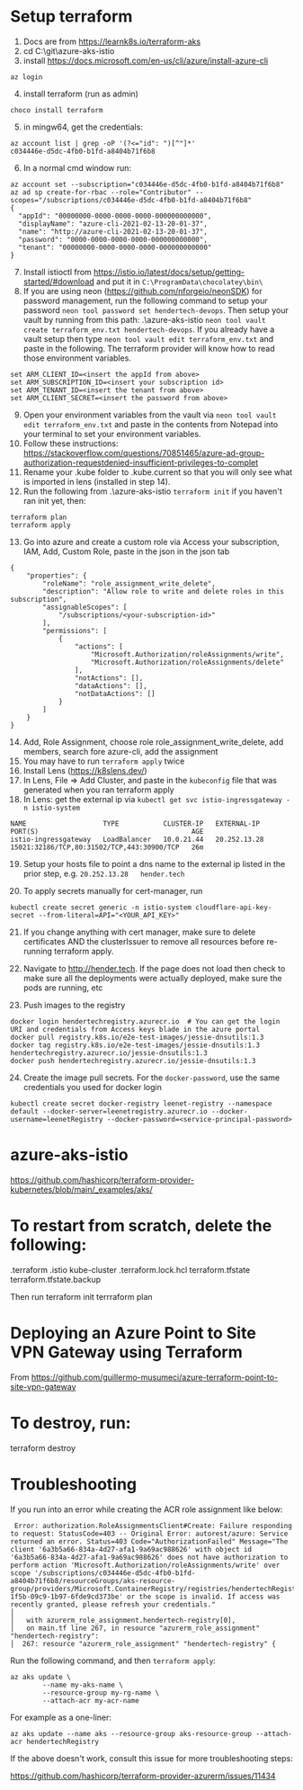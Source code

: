 #  Setup terraform

1. Docs are from https://learnk8s.io/terraform-aks
2. cd C:\git\azure-aks-istio
3. install https://docs.microsoft.com/en-us/cli/azure/install-azure-cli
```
az login
```
4. install terraform (run as admin)
```
choco install terraform
```
5. in mingw64, get the credentials:
```
az account list | grep -oP '(?<="id": ")[^"]*'
c034446e-d5dc-4fb0-b1fd-a8404b71f6b8
```
6. In a normal cmd window run:
```
az account set --subscription="c034446e-d5dc-4fb0-b1fd-a8404b71f6b8"
az ad sp create-for-rbac --role="Contributor" --scopes="/subscriptions/c034446e-d5dc-4fb0-b1fd-a8404b71f6b8"
{
  "appId": "00000000-0000-0000-0000-000000000000",
  "displayName": "azure-cli-2021-02-13-20-01-37",
  "name": "http://azure-cli-2021-02-13-20-01-37",
  "password": "0000-0000-0000-0000-000000000000",
  "tenant": "00000000-0000-0000-0000-000000000000"
}
```
7. Install istioctl from https://istio.io/latest/docs/setup/getting-started/#download and put it in `C:\ProgramData\chocolatey\bin\`
8. If you are using neon (https://github.com/nforgeio/neonSDK) for password management, run the following command to setup your password `neon tool password set hendertech-devops`. Then setup your vault by running from this path: .\azure-aks-istio `neon tool vault create terraform_env.txt hendertech-devops`. If you already have a vault setup then type `neon tool vault edit terraform_env.txt` and paste in the following. The terraform provider will know how to read those environment variables. 
```
set ARM_CLIENT_ID=<insert the appId from above>
set ARM_SUBSCRIPTION_ID=<insert your subscription id>
set ARM_TENANT_ID=<insert the tenant from above>
set ARM_CLIENT_SECRET=<insert the password from above>
```
9. Open your environment variables from the vault via `neon tool vault edit terraform_env.txt` and paste in the contents from Notepad into your terminal to set your environment variables.
10. Follow these instructions: https://stackoverflow.com/questions/70851465/azure-ad-group-authorization-requestdenied-insufficient-privileges-to-complet
11. Rename your .kube folder to .kube.current so that you will only see what is imported in lens (installed in step 14).
12. Run the following from .\azure-aks-istio `terraform init` if you haven't ran init yet, then:
```
terraform plan
terraform apply
```
13. Go into azure and create a custom role via Access your subscription, IAM, Add, Custom Role, paste in the json in the json tab
```
{
    "properties": {
        "roleName": "role_assignment_write_delete",
        "description": "Allow role to write and delete roles in this subscription",
        "assignableScopes": [
            "/subscriptions/<your-subscription-id>"
        ],
        "permissions": [
            {
                "actions": [
                    "Microsoft.Authorization/roleAssignments/write",
                    "Microsoft.Authorization/roleAssignments/delete"
                ],
                "notActions": [],
                "dataActions": [],
                "notDataActions": []
            }
        ]
    }
}
```
14. Add, Role Assignment, choose role role_assignment_write_delete, add members, search fore azure-cli, add the assignment
15. You may have to run `terraform apply` twice
16. Install Lens (https://k8slens.dev/)
17. In Lens, File => Add Cluster, and paste in the `kubeconfig` file that was generated when you ran terraform apply
18. In Lens: get the external ip via `kubectl get svc istio-ingressgateway -n istio-system`
```
NAME                   TYPE           CLUSTER-IP   EXTERNAL-IP    PORT(S)                                      AGE
istio-ingressgateway   LoadBalancer   10.0.21.44   20.252.13.28   15021:32186/TCP,80:31502/TCP,443:30900/TCP   26m
```
19. Setup your hosts file to point a dns name to the external ip listed in the prior step, e.g. `20.252.13.28	hender.tech`

20. To apply secrets manually for cert-manager, run
```
kubectl create secret generic -n istio-system cloudflare-api-key-secret --from-literal=API="<YOUR_API_KEY>"
```

21. If you change anything with cert manager, make sure to delete certificates AND the clusterIssuer to remove all resources before re-running terraform apply.


22. Navigate to http://hender.tech. If the page does not load then check to make sure all the deployments were actually deployed, make sure the pods are running, etc


23. Push images to the registry
```
docker login hendertechregistry.azurecr.io  # You can get the login URI and credentials from Access keys blade in the azure portal
docker pull registry.k8s.io/e2e-test-images/jessie-dnsutils:1.3
docker tag registry.k8s.io/e2e-test-images/jessie-dnsutils:1.3 hendertechregistry.azurecr.io/jessie-dnsutils:1.3
docker push hendertechregistry.azurecr.io/jessie-dnsutils:1.3
```
24. Create the image pull secrets. For the `docker-password`, use the same credentials you used for docker login
```
kubectl create secret docker-registry leenet-registry --namespace default --docker-server=leenetregistry.azurecr.io --docker-username=leenetRegistry --docker-password=<service-principal-password>
```

# azure-aks-istio

https://github.com/hashicorp/terraform-provider-kubernetes/blob/main/_examples/aks/

# To restart from scratch, delete the following:
.terraform
.istio
kube-cluster
.terraform.lock.hcl
terraform.tfstate
terraform.tfstate.backup

Then run 
terraform init
terrraform plan

# Deploying an Azure Point to Site VPN Gateway using Terraform
From https://github.com/guillermo-musumeci/azure-terraform-point-to-site-vpn-gateway

# To destroy, run:
terraform destroy

# Troubleshooting
If you run into an error while creating the ACR role assignment like below:
```
 Error: authorization.RoleAssignmentsClient#Create: Failure responding to request: StatusCode=403 -- Original Error: autorest/azure: Service returned an error. Status=403 Code="AuthorizationFailed" Message="The client '6a3b5a66-834a-4d27-afa1-9a69ac988626' with object id '6a3b5a66-834a-4d27-afa1-9a69ac988626' does not have authorization to perform action 'Microsoft.Authorization/roleAssignments/write' over scope '/subscriptions/c034446e-d5dc-4fb0-b1fd-a8404b71f6b8/resourceGroups/aks-resource-group/providers/Microsoft.ContainerRegistry/registries/hendertechRegistry/providers/Microsoft.Authorization/roleAssignments/f0a5b065-1f5b-09c9-1b97-6fde9cd373be' or the scope is invalid. If access was recently granted, please refresh your credentials."
│
│   with azurerm_role_assignment.hendertech-registry[0],
│   on main.tf line 267, in resource "azurerm_role_assignment" "hendertech-registry":
│  267: resource "azurerm_role_assignment" "hendertech-registry" {
```

Run the following command, and then `terraform apply`:
```
az aks update \
        --name my-aks-name \
        --resource-group my-rg-name \
        --attach-acr my-acr-name
```
For example as a one-liner:
```
az aks update --name aks --resource-group aks-resource-group --attach-acr hendertechRegistry
```

If the above doesn't work, consult this issue for more troubleshooting steps: 

https://github.com/hashicorp/terraform-provider-azurerm/issues/11434
